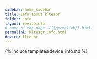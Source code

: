 ```yaml
---
sidebar: home_sidebar
title: Info about kltespr
folder: info
layout: deviceinfo
# name of the page (/{{permalink}}.html)
permalink: kltespr_info.html
device: kltespr
---
```

{% include templates/device_info.md %}
